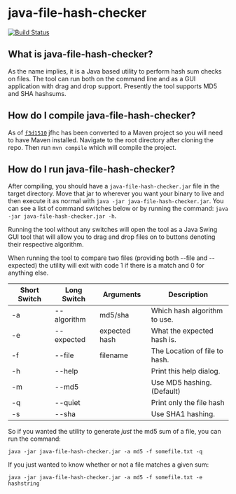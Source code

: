 # java-file-hash-checker

[![Build Status](https://travis-ci.org/zero298/java-file-hash-checker.svg?branch=master)](https://travis-ci.org/zero298/java-file-hash-checker)

## What is java-file-hash-checker?

As the name implies, it is a Java based utility to perform hash sum checks on 
files.  The tool can run both on the command line and as a GUI application 
with drag and drop support.  Presently the tool supports MD5 and SHA hashsums.

## How do I compile java-file-hash-checker?

As of [`f3d1510`][1] jfhc has been converted to a 
Maven project so you will need to have Maven  installed.  Navigate to the root
directory after cloning the repo.  Then run `mvn compile` which will compile 
the project.

## How do I run java-file-hash-checker?

After compiling, you should have a `java-file-hash-checker.jar` file in 
the target directory.  Move that jar to wherever you want your binary to
live and then execute it as normal with `java -jar java-file-hash-checker.jar`.
You can see a list of command switches below or by running the command:
`java -jar java-file-hash-checker.jar -h`.

Running the tool without any switches will open the tool as a Java Swing GUI 
tool that will allow you to drag and drop files on to buttons denoting their
respective algorithm.

When running the tool to compare  two files (providing both --file and
--expected) the utility will exit with  code 1 if there is a match and 0 for
anything else.

|Short Switch | Long Switch | Arguments | Description
|----|-------------|---------------|-----------------
| -a | --algorithm | md5/sha       | Which hash algorithm to use.
| -e | --expected  | expected hash | What the expected hash is.
| -f | --file      | filename      | The Location of file to hash.
| -h | --help      |               | Print this help dialog.
| -m | --md5       |               | Use MD5 hashing. (Default)
| -q | --quiet     |               | Print only the file hash
| -s | --sha       |               | Use SHA1 hashing.

So if you wanted the utility to generate *just* the md5 sum of a file, you can 
run the command:

`java -jar java-file-hash-checker.jar -a md5 -f somefile.txt -q`

If you just wanted to know whether or not a file matches a given sum:

`java -jar java-file-hash-checker.jar -a md5 -f somefile.txt -e hashstring`

[1]: https://github.com/zero298/java-file-hash-checker/commit/f3d15103e177b27d3e5d0533de6ca77e966fb4ba
